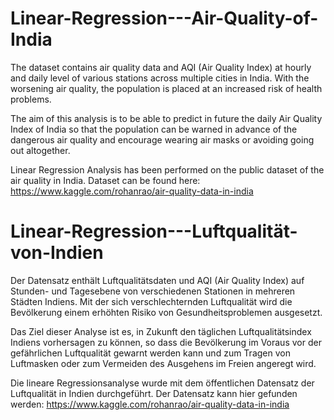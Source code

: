 # Linear-Regression---Air-Quality-of-India

The dataset contains air quality data and AQI (Air Quality Index) at hourly and daily level of various stations across multiple cities in India.
With the worsening air quality, the population is placed at an increased risk of health problems. 

The aim of this analysis is to be able to predict in future the daily Air Quality Index of India so that the population can be warned in advance of the dangerous air quality and encourage wearing air masks or avoiding going out altogether.

Linear Regression Analysis has been performed on the public dataset of the air quality in India. Dataset can be found here: https://www.kaggle.com/rohanrao/air-quality-data-in-india


# Linear-Regression---Luftqualität-von-Indien

Der Datensatz enthält Luftqualitätsdaten und AQI (Air Quality Index) auf Stunden- und Tagesebene von verschiedenen Stationen in mehreren Städten Indiens.
Mit der sich verschlechternden Luftqualität wird die Bevölkerung einem erhöhten Risiko von Gesundheitsproblemen ausgesetzt. 

Das Ziel dieser Analyse ist es, in Zukunft den täglichen Luftqualitätsindex Indiens vorhersagen zu können, so dass die Bevölkerung im Voraus vor der gefährlichen Luftqualität gewarnt werden kann und zum Tragen von Luftmasken oder zum Vermeiden des Ausgehens im Freien angeregt wird.

Die lineare Regressionsanalyse wurde mit dem öffentlichen Datensatz der Luftqualität in Indien durchgeführt. Der Datensatz kann hier gefunden werden: https://www.kaggle.com/rohanrao/air-quality-data-in-india

